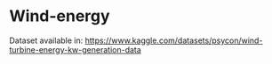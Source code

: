# Wind-energy

Dataset available in: https://www.kaggle.com/datasets/psycon/wind-turbine-energy-kw-generation-data
